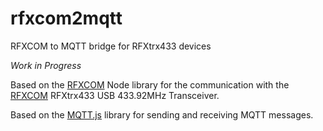 # rfxcom2mqtt
RFXCOM to MQTT bridge for RFXtrx433 devices

*Work in Progress*


Based on the [RFXCOM](https://github.com/rfxcom/node-rfxcom) Node library for the communication with the [RFXCOM](http://www.rfxcom.com) RFXtrx433 USB 433.92MHz Transceiver.

Based on the [MQTT.js](https://github.com/mqttjs/MQTT.js) library for sending and receiving MQTT messages.
